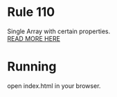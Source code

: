 # Rule 110

Single Array with certain properties. \
[READ MORE HERE](https://en.wikipedia.org/wiki/Rule_110)

# Running

open index.html in your browser.